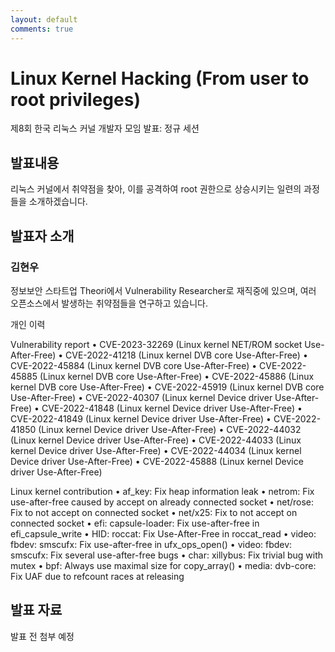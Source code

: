 ```yaml
---
layout: default
comments: true
---
```


# Linux Kernel Hacking (From user to root privileges)
제8회 한국 리눅스 커널 개발자 모임 발표: 정규 세션

## 발표내용
리눅스 커널에서 취약점을 찾아, 이를 공격하여 root 권한으로 상승시키는 일련의 과정들을 소개하겠습니다.

## 발표자 소개

### 김현우
정보보안 스타트업 Theori에서 Vulnerability Researcher로 재직중에 있으며, 여러 오픈소스에서 발생하는 취약점들을 연구하고 있습니다.

개인 이력

Vulnerability report 
• CVE-2023-32269 (Linux kernel NET/ROM socket Use-After-Free) 
• CVE-2022-41218 (Linux kernel DVB core Use-After-Free) 
• CVE-2022-45884 (Linux kernel DVB core Use-After-Free) 
• CVE-2022-45885 (Linux kernel DVB core Use-After-Free) 
• CVE-2022-45886 (Linux kernel DVB core Use-After-Free) 
• CVE-2022-45919 (Linux kernel DVB core Use-After-Free) 
• CVE-2022-40307 (Linux kernel Device driver Use-After-Free) 
• CVE-2022-41848 (Linux kernel Device driver Use-After-Free) 
• CVE-2022-41849 (Linux kernel Device driver Use-After-Free) 
• CVE-2022-41850 (Linux kernel Device driver Use-After-Free) 
• CVE-2022-44032 (Linux kernel Device driver Use-After-Free) 
• CVE-2022-44033 (Linux kernel Device driver Use-After-Free) 
• CVE-2022-44034 (Linux kernel Device driver Use-After-Free) 
• CVE-2022-45888 (Linux kernel Device driver Use-After-Free) 

Linux kernel contribution 
• af_key: Fix heap information leak 
• netrom: Fix use-after-free caused by accept on already connected socket 
• net/rose: Fix to not accept on connected socket 
• net/x25: Fix to not accept on connected socket 
• efi: capsule-loader: Fix use-after-free in efi_capsule_write 
• HID: roccat: Fix Use-After-Free in roccat_read 
• video: fbdev: smscufx: Fix use-after-free in ufx_ops_open() 
• video: fbdev: smscufx: Fix several use-after-free bugs 
• char: xillybus: Fix trivial bug with mutex 
• bpf: Always use maximal size for copy_array() 
• media: dvb-core: Fix UAF due to refcount races at releasing 


## 발표 자료
발표 전 첨부 예정
